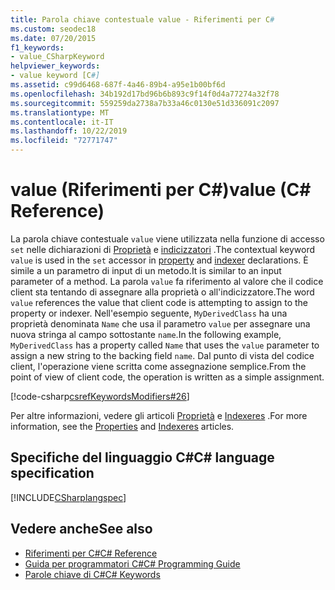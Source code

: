 ```yaml
---
title: Parola chiave contestuale value - Riferimenti per C#
ms.custom: seodec18
ms.date: 07/20/2015
f1_keywords:
- value_CSharpKeyword
helpviewer_keywords:
- value keyword [C#]
ms.assetid: c99d6468-687f-4a46-89b4-a95e1b00bf6d
ms.openlocfilehash: 34b192d17bd96b6b893c9f14f0d4a77274a32f78
ms.sourcegitcommit: 559259da2738a7b33a46c0130e51d336091c2097
ms.translationtype: MT
ms.contentlocale: it-IT
ms.lasthandoff: 10/22/2019
ms.locfileid: "72771747"
---
```

# <a name="value-c-reference"></a><span data-ttu-id="f2275-102">value (Riferimenti per C#)</span><span class="sxs-lookup"><span data-stu-id="f2275-102">value (C# Reference)</span></span>

<span data-ttu-id="f2275-103">La parola chiave contestuale `value` viene utilizzata nella funzione di accesso `set` nelle dichiarazioni di [Proprietà](../../programming-guide/classes-and-structs/properties.md) e [indicizzatori](../../programming-guide/indexers/index.md) .</span><span class="sxs-lookup"><span data-stu-id="f2275-103">The contextual keyword `value` is used in the `set` accessor in [property](../../programming-guide/classes-and-structs/properties.md) and [indexer](../../programming-guide/indexers/index.md) declarations.</span></span> <span data-ttu-id="f2275-104">È simile a un parametro di input di un metodo.</span><span class="sxs-lookup"><span data-stu-id="f2275-104">It is similar to an input parameter of a method.</span></span> <span data-ttu-id="f2275-105">La parola `value` fa riferimento al valore che il codice client sta tentando di assegnare alla proprietà o all'indicizzatore.</span><span class="sxs-lookup"><span data-stu-id="f2275-105">The word `value` references the value that client code is attempting to assign to the property or indexer.</span></span> <span data-ttu-id="f2275-106">Nell'esempio seguente, `MyDerivedClass` ha una proprietà denominata `Name` che usa il parametro `value` per assegnare una nuova stringa al campo sottostante `name`.</span><span class="sxs-lookup"><span data-stu-id="f2275-106">In the following example, `MyDerivedClass` has a property called `Name` that uses the `value` parameter to assign a new string to the backing field `name`.</span></span> <span data-ttu-id="f2275-107">Dal punto di vista del codice client, l'operazione viene scritta come assegnazione semplice.</span><span class="sxs-lookup"><span data-stu-id="f2275-107">From the point of view of client code, the operation is written as a simple assignment.</span></span>

[!code-csharp[csrefKeywordsModifiers#26](~/samples/snippets/csharp/VS_Snippets_VBCSharp/csrefKeywordsModifiers/CS/csrefKeywordsModifiers.cs#26)]

<span data-ttu-id="f2275-108">Per altre informazioni, vedere gli articoli [Proprietà](../../programming-guide/classes-and-structs/properties.md) e [Indexeres](../../programming-guide/indexers/index.md) .</span><span class="sxs-lookup"><span data-stu-id="f2275-108">For more information, see the [Properties](../../programming-guide/classes-and-structs/properties.md) and [Indexeres](../../programming-guide/indexers/index.md) articles.</span></span>

## <a name="c-language-specification"></a><span data-ttu-id="f2275-109">Specifiche del linguaggio C#</span><span class="sxs-lookup"><span data-stu-id="f2275-109">C# language specification</span></span>

[!INCLUDE[CSharplangspec](~/includes/csharplangspec-md.md)]

## <a name="see-also"></a><span data-ttu-id="f2275-110">Vedere anche</span><span class="sxs-lookup"><span data-stu-id="f2275-110">See also</span></span>

- [<span data-ttu-id="f2275-111">Riferimenti per C#</span><span class="sxs-lookup"><span data-stu-id="f2275-111">C# Reference</span></span>](../index.md)
- [<span data-ttu-id="f2275-112">Guida per programmatori C#</span><span class="sxs-lookup"><span data-stu-id="f2275-112">C# Programming Guide</span></span>](../../programming-guide/index.md)
- [<span data-ttu-id="f2275-113">Parole chiave di C#</span><span class="sxs-lookup"><span data-stu-id="f2275-113">C# Keywords</span></span>](index.md)
